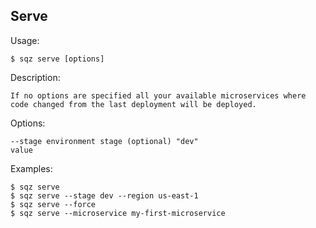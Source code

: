 
## Serve 

 
 Usage: 

    $ sqz serve [options]

 Description:

    If no options are specified all your available microservices where code changed from the last deployment will be deployed.

 Options:

    --stage environment stage (optional) "dev"
    value 

 Examples:

    $ sqz serve 
    $ sqz serve --stage dev --region us-east-1
    $ sqz serve --force
    $ sqz serve --microservice my-first-microservice

